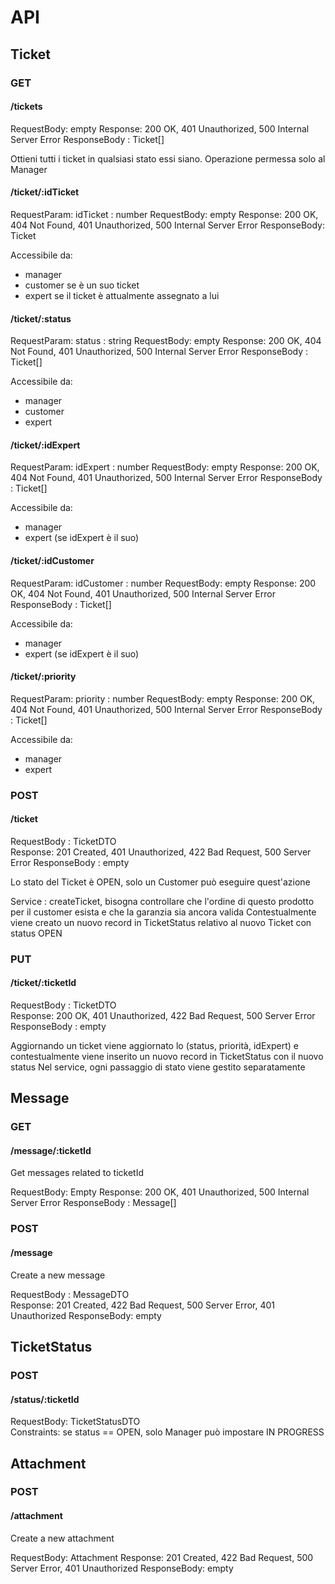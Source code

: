 # API

## Ticket

### GET

#### /tickets
RequestBody: empty
Response: 200 OK, 401 Unauthorized, 500 Internal Server Error 
ResponseBody : Ticket[]

Ottieni tutti i ticket in qualsiasi stato essi siano.
Operazione permessa solo al Manager

#### /ticket/:idTicket
RequestParam: idTicket : number
RequestBody: empty
Response: 200 OK, 404 Not Found, 401 Unauthorized, 500 Internal Server Error
ResponseBody: Ticket

Accessibile da:
- manager
- customer se è un suo ticket
- expert se il ticket è attualmente assegnato a lui

#### /ticket/:status
RequestParam: status : string
RequestBody: empty
Response: 200 OK, 404 Not Found, 401 Unauthorized, 500 Internal Server Error
ResponseBody : Ticket[]

Accessibile da:
- manager
- customer
- expert

#### /ticket/:idExpert
RequestParam: idExpert : number
RequestBody: empty
Response: 200 OK, 404 Not Found, 401 Unauthorized, 500 Internal Server Error
ResponseBody : Ticket[]

Accessibile da:
- manager
- expert (se idExpert è il suo)

#### /ticket/:idCustomer
RequestParam: idCustomer : number
RequestBody: empty
Response: 200 OK, 404 Not Found, 401 Unauthorized, 500 Internal Server Error
ResponseBody : Ticket[]

Accessibile da:
- manager
- expert (se idExpert è il suo)

#### /ticket/:priority
RequestParam: priority : number
RequestBody: empty
Response: 200 OK, 404 Not Found, 401 Unauthorized, 500 Internal Server Error
ResponseBody : Ticket[]

Accessibile da:
- manager
- expert

### POST

#### /ticket
RequestBody : TicketDTO \
Response: 201 Created, 401 Unauthorized, 422 Bad Request, 500 Server Error
ResponseBody : empty

Lo stato del Ticket è OPEN, solo un Customer può eseguire quest'azione

Service : createTicket, bisogna controllare che l'ordine di questo prodotto per il customer esista e che la garanzia sia ancora valida
Contestualmente viene creato un nuovo record in TicketStatus relativo al nuovo Ticket con status OPEN

### PUT

#### /ticket/:ticketId
RequestBody : TicketDTO \
Response: 200 OK, 401 Unauthorized, 422 Bad Request, 500 Server Error
ResponseBody : empty

Aggiornando un ticket viene aggiornato lo (status, priorità, idExpert) e contestualmente viene inserito un nuovo record in TicketStatus con il nuovo status
Nel service, ogni passaggio di stato viene gestito separatamente

## Message

### GET

#### /message/:ticketId

Get messages related to ticketId

RequestBody: Empty
Response: 200 OK, 401 Unauthorized, 500 Internal Server Error
ResponseBody : Message[]

### POST

#### /message
Create a new message

RequestBody : MessageDTO \
Response: 201 Created, 422 Bad Request, 500 Server Error, 401 Unauthorized
ResponseBody: empty

## TicketStatus

### POST

#### /status/:ticketId

RequestBody: TicketStatusDTO \
Constraints: se status == OPEN, solo Manager può impostare IN PROGRESS

## Attachment

### POST 

#### /attachment
Create a new attachment

RequestBody: Attachment
Response: 201 Created, 422 Bad Request, 500 Server Error, 401 Unauthorized
ResponseBody: empty